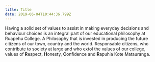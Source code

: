 ```yaml
---
title: Title
date: 2019-06-04T10:44:36.799Z
---
```

Having a  solid set of  values to assist in making everyday decisions and behaviour choices is an integral part of our educational philosophy at Ruapehu College. A Philosophy that is invested in producing the future citizens of our town, country and the world. Responsable citizens, who contribute to society at large and who extol the values of our college, values of  **R**espect, **H**onesty, **C**onfidence  and **R**apuhia Kote Matauranga.
